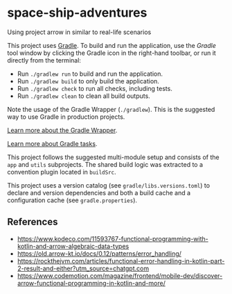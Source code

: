 # space-ship-adventures
Using project arrow in similar to real-life scenarios

This project uses [Gradle](https://gradle.org/).
To build and run the application, use the *Gradle* tool window by clicking the Gradle icon in the right-hand toolbar,
or run it directly from the terminal:

* Run `./gradlew run` to build and run the application.
* Run `./gradlew build` to only build the application.
* Run `./gradlew check` to run all checks, including tests.
* Run `./gradlew clean` to clean all build outputs.

Note the usage of the Gradle Wrapper (`./gradlew`).
This is the suggested way to use Gradle in production projects.

[Learn more about the Gradle Wrapper](https://docs.gradle.org/current/userguide/gradle_wrapper.html).

[Learn more about Gradle tasks](https://docs.gradle.org/current/userguide/command_line_interface.html#common_tasks).

This project follows the suggested multi-module setup and consists of the `app` and `utils` subprojects.
The shared build logic was extracted to a convention plugin located in `buildSrc`.

This project uses a version catalog (see `gradle/libs.versions.toml`) to declare and version dependencies
and both a build cache and a configuration cache (see `gradle.properties`).

## References

- https://www.kodeco.com/11593767-functional-programming-with-kotlin-and-arrow-algebraic-data-types
- https://old.arrow-kt.io/docs/0.12/patterns/error_handling/
- https://rockthejvm.com/articles/functional-error-handling-in-kotlin-part-2-result-and-either?utm_source=chatgpt.com
- https://www.codemotion.com/magazine/frontend/mobile-dev/discover-arrow-functional-programming-in-kotlin-and-more/
